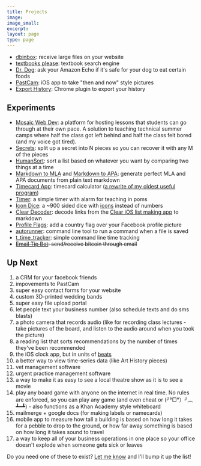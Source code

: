 ```yaml
---
title: Projects
image:
image_small:
excerpt:
layout: page
type: page
---
```


* [dbinbox](https://dbinbox.com): receive large files on your website
* [textbooks please](http://textbooksplease.com): textbook search engine
* [Dr. Dog](https://www.alexaskillstore.com/Dr-Dog/39678): ask your Amazon Echo if it's safe for your dog to eat certain foods
* [PastCam](https://itunes.apple.com/us/app/pastcam/id1217068871?mt=8): iOS app to take "then and now" style pictures
* [Export History](https://chrome.google.com/webstore/detail/export-history/hcohnnbbiggngobheobhdipbgmcbelhh?hl=en-US): Chrome plugin to export your history

## Experiments

* [Mosaic Web Dev](http://mosaic.apps.gen.co): a platform for hosting lessons that students can go through at their own pace. A solution to teaching technical summer camps where half the class got left behind and half the class felt bored (and my voice got tired).
* [Secrets](http://christian.gen.co/secrets/): split up a secret into N pieces so you can recover it with any M of the pieces
* [HumanSort](http://gen.co/humansort/): sort a list based on whatever you want by comparing two things at a time
* [Markdown to MLA](http://markdowntomla.com/) and [Markdown to APA](http://markdowntoapa.com/): generate perfect MLA and APA documents from plain text markdown
* [Timecard App](https://timecardapp.com): timecard calculator ([a rewrite of my oldest useful program](/timecardapp))
* [Timer](http://gen.co/timer/): a simple timer with alarm for teaching in poms
* [Icon Dice](http://gen.co/icondice/): a ~900 sided dice with [icons](https://material.io/icons/) instead of numbers
* [Clear Decoder](http://gen.co/clear/): decode links from the [Clear iOS list making app](https://itunes.apple.com/us/app/clear-todos/id493136154?mt=8) to markdown
* [Profile Flags](https://profileflags.parseapp.com/): add a country flag over your Facebook profile picture
* [autorunner](https://github.com/christiangenco/autorunner): command line tool to run a command when a file is saved
* [t_time_tracker](https://github.com/christiangenco/t_time_tracker): simple command line time tracking
* <strike>[Email Tip Bot](http://emailtipbot.com): send/receive bitcoin through email</strike>

## Up Next

1. a CRM for your facebook friends
1. impovements to PastCam
1. super easy contact forms for your website
1. custom 3D-printed wedding bands
1. super easy file upload portal
1. let people text your business number (also schedule texts and do sms blasts)
1. a photo camera that records audio (like for recording class lectures - take pictures of the board, and listen to the audio around when you took the picture)
1. a reading list that sorts recommendations by the number of times they've been recommended
1. the iOS clock app, but in units of [beats](http://www.wnyc.org/story/15-internet-time/)
1. a better way to view time-series data (like Art History pieces)
1. vet management software
1. urgent practice management software
1. a way to make it as easy to see a local theatre show as it is to see a movie
1. play any board game with anyone on the internet in real time. No rules are enforced, so you can play any game (and even cheat or (╯°□°）╯︵ ┻━┻) - also functions as a Khan Academy style whiteboard
1. mailmerge + google docs (for making labels or namecards)
1. mobile app to measure how tall a building is based on how long it takes for a pebble to drop to the ground, or how far away something is based on how long it takes sound to travel
1. a way to keep all of your business operations in one place so your office doesn't explode when someone gets sick or leaves

Do you need one of these to exist? [Let me know](/contact) and I'll bump it up the list!
